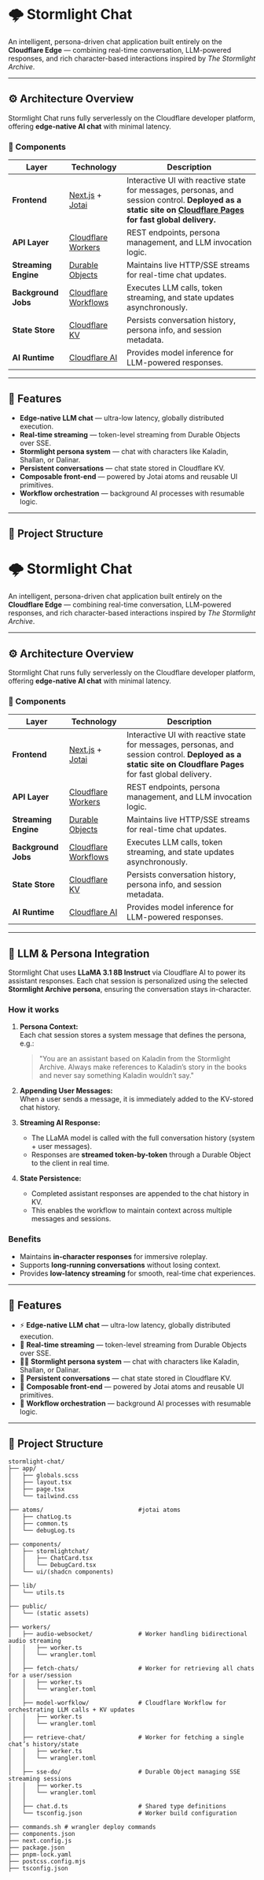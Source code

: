 # 🌩️ Stormlight Chat

An intelligent, persona-driven chat application built entirely on the **Cloudflare Edge** — combining real-time conversation, LLM-powered responses, and rich character-based interactions inspired by *The Stormlight Archive*.

---

## ⚙️ Architecture Overview

Stormlight Chat runs fully serverlessly on the Cloudflare developer platform, offering **edge-native AI chat** with minimal latency.

### 🧩 Components

| Layer | Technology | Description |
|-------|------------|-------------|
| **Frontend** | [Next.js](https://nextjs.org) + [Jotai](https://jotai.org) | Interactive UI with reactive state for messages, personas, and session control. **Deployed as a static site on [Cloudflare Pages](https://pages.cloudflare.com/) for fast global delivery.** |
| **API Layer** | [Cloudflare Workers](https://developers.cloudflare.com/workers/) | REST endpoints, persona management, and LLM invocation logic. |
| **Streaming Engine** | [Durable Objects](https://developers.cloudflare.com/durable-objects/) | Maintains live HTTP/SSE streams for real-time chat updates. |
| **Background Jobs** | [Cloudflare Workflows](https://developers.cloudflare.com/workers/configuration/workflows/) | Executes LLM calls, token streaming, and state updates asynchronously. |
| **State Store** | [Cloudflare KV](https://developers.cloudflare.com/kv/) | Persists conversation history, persona info, and session metadata. |
| **AI Runtime** | [Cloudflare AI](https://developers.cloudflare.com/ai/) | Provides model inference for LLM-powered responses. |

---

## 🧠 Features

-  **Edge-native LLM chat** — ultra-low latency, globally distributed execution.  
-  **Real-time streaming** — token-level streaming from Durable Objects over SSE.  
- **Stormlight persona system** — chat with characters like Kaladin, Shallan, or Dalinar.  
-  **Persistent conversations** — chat state stored in Cloudflare KV.  
-  **Composable front-end** — powered by Jotai atoms and reusable UI primitives.  
- **Workflow orchestration** — background AI processes with resumable logic.  

---

## 🧱 Project Structure

# 🌩️ Stormlight Chat

An intelligent, persona-driven chat application built entirely on the **Cloudflare Edge** — combining real-time conversation, LLM-powered responses, and rich character-based interactions inspired by *The Stormlight Archive*.

---

## ⚙️ Architecture Overview

Stormlight Chat runs fully serverlessly on the Cloudflare developer platform, offering **edge-native AI chat** with minimal latency.

### 🧩 Components

| Layer | Technology | Description |
|-------|------------|-------------|
| **Frontend** | [Next.js](https://nextjs.org) + [Jotai](https://jotai.org) | Interactive UI with reactive state for messages, personas, and session control. **Deployed as a static site on Cloudflare Pages** for fast global delivery. |
| **API Layer** | [Cloudflare Workers](https://developers.cloudflare.com/workers/) | REST endpoints, persona management, and LLM invocation logic. |
| **Streaming Engine** | [Durable Objects](https://developers.cloudflare.com/durable-objects/) | Maintains live HTTP/SSE streams for real-time chat updates. |
| **Background Jobs** | [Cloudflare Workflows](https://developers.cloudflare.com/workers/configuration/workflows/) | Executes LLM calls, token streaming, and state updates asynchronously. |
| **State Store** | [Cloudflare KV](https://developers.cloudflare.com/kv/) | Persists conversation history, persona info, and session metadata. |
| **AI Runtime** | [Cloudflare AI](https://developers.cloudflare.com/ai/) | Provides model inference for LLM-powered responses. |

--- 

## 🧠 LLM & Persona Integration

Stormlight Chat uses **LLaMA 3.1 8B Instruct** via Cloudflare AI to power its assistant responses. Each chat session is personalized using the selected **Stormlight Archive persona**, ensuring the conversation stays in-character.

### How it works

1. **Persona Context:**  
   Each chat session stores a system message that defines the persona, e.g.:

   > "You are an assistant based on Kaladin from the Stormlight Archive. Always make references to Kaladin’s story in the books and never say something Kaladin wouldn’t say."

2. **Appending User Messages:**  
   When a user sends a message, it is immediately added to the KV-stored chat history.

3. **Streaming AI Response:**  
   - The LLaMA model is called with the full conversation history (system + user messages).  
   - Responses are **streamed token-by-token** through a Durable Object to the client in real time.

4. **State Persistence:**  
   - Completed assistant responses are appended to the chat history in KV.  
   - This enables the workflow to maintain context across multiple messages and sessions.

### Benefits

- Maintains **in-character responses** for immersive roleplay.  
- Supports **long-running conversations** without losing context.  
- Provides **low-latency streaming** for smooth, real-time chat experiences.


---

## 🧠 Features

- ⚡ **Edge-native LLM chat** — ultra-low latency, globally distributed execution.  
- 🧵 **Real-time streaming** — token-level streaming from Durable Objects over SSE.  
- 🧍‍♂️ **Stormlight persona system** — chat with characters like Kaladin, Shallan, or Dalinar.  
- 💾 **Persistent conversations** — chat state stored in Cloudflare KV.  
- 🧩 **Composable front-end** — powered by Jotai atoms and reusable UI primitives.  
- 🔄 **Workflow orchestration** — background AI processes with resumable logic.  

---

## 🧱 Project Structure
```
stormlight-chat/
├── app/
│   ├── globals.scss
│   ├── layout.tsx
│   ├── page.tsx
│   └── tailwind.css
│
├── atoms/                           #jotai atoms
│   ├── chatLog.ts
│   ├── common.ts
│   └── debugLog.ts
│
├── components/
│   ├── stormlightchat/
│   │   ├── ChatCard.tsx
│   │   └── DebugCard.tsx
│   └── ui/(shadcn components)
│
├── lib/
│   └── utils.ts
│
├── public/
│   └── (static assets)
│
├── workers/
│   ├── audio-websocket/             # Worker handling bidirectional audio streaming
│   │   ├── worker.ts
│   │   └── wrangler.toml
│   │
│   ├── fetch-chats/                 # Worker for retrieving all chats for a user/session
│   │   ├── worker.ts
│   │   └── wrangler.toml
│   │
│   ├── model-worfklow/              # Cloudflare Workflow for orchestrating LLM calls + KV updates
│   │   ├── worker.ts
│   │   └── wrangler.toml
│   │
│   ├── retrieve-chat/               # Worker for fetching a single chat’s history/state
│   │   ├── worker.ts
│   │   └── wrangler.toml
│   │
│   ├── sse-do/                      # Durable Object managing SSE streaming sessions
│   │   ├── worker.ts
│   │   └── wrangler.toml
│   │
│   ├── chat.d.ts                    # Shared type definitions
│   └── tsconfig.json                # Worker build configuration
│
├── commands.sh # wrangler deploy commands
├── components.json
├── next.config.js
├── package.json
├── pnpm-lock.yaml
├── postcss.config.mjs
├── tsconfig.json
```
